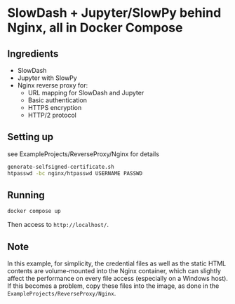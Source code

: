 # SlowDash + Jupyter/SlowPy behind Nginx, all in Docker Compose

## Ingredients
- SlowDash
- Jupyter with SlowPy
- Nginx reverse proxy for:
  - URL mapping for SlowDash and Jupyter
  - Basic authentication
  - HTTPS encryption
  - HTTP/2 protocol


## Setting up
see ExampleProjects/ReverseProxy/Nginx for details

```bash
generate-selfsigned-certificate.sh
htpasswd -bc nginx/htpasswd USERNAME PASSWD
```

## Running
```bash
docker compose up
```

Then access to `http://localhost/`.


## Note
In this example, for simplicity, the credential files as well as the static HTML contents are volume-mounted into the Nginx container, which can slightly affect the performance on every file access (especially on a Windows host). If this becomes a problem, copy these files into the image, as done in the `ExampleProjects/ReverseProxy/Nginx`.
